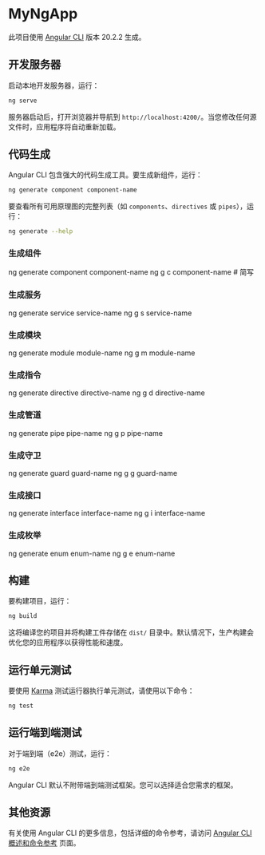 # MyNgApp

此项目使用 [Angular CLI](https://github.com/angular/angular-cli) 版本 20.2.2 生成。

## 开发服务器

启动本地开发服务器，运行：

```bash
ng serve
```

服务器启动后，打开浏览器并导航到 `http://localhost:4200/`。当您修改任何源文件时，应用程序将自动重新加载。

## 代码生成

Angular CLI 包含强大的代码生成工具。要生成新组件，运行：

```bash
ng generate component component-name
```

要查看所有可用原理图的完整列表（如 `components`、`directives` 或 `pipes`），运行：

```bash
ng generate --help
```

### 生成组件
ng generate component component-name
ng g c component-name  # 简写

### 生成服务
ng generate service service-name
ng g s service-name

### 生成模块
ng generate module module-name
ng g m module-name

### 生成指令
ng generate directive directive-name
ng g d directive-name

### 生成管道
ng generate pipe pipe-name
ng g p pipe-name

### 生成守卫
ng generate guard guard-name
ng g g guard-name

### 生成接口
ng generate interface interface-name
ng g i interface-name

### 生成枚举
ng generate enum enum-name
ng g e enum-name

## 构建

要构建项目，运行：

```bash
ng build
```

这将编译您的项目并将构建工件存储在 `dist/` 目录中。默认情况下，生产构建会优化您的应用程序以获得性能和速度。

## 运行单元测试

要使用 [Karma](https://karma-runner.github.io) 测试运行器执行单元测试，请使用以下命令：

```bash
ng test
```

## 运行端到端测试

对于端到端（e2e）测试，运行：

```bash
ng e2e
```

Angular CLI 默认不附带端到端测试框架。您可以选择适合您需求的框架。

## 其他资源

有关使用 Angular CLI 的更多信息，包括详细的命令参考，请访问 [Angular CLI 概述和命令参考](https://angular.dev/tools/cli) 页面。
